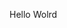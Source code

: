 Hello Wolrd











































































































































































































































































































































































































































































































































































































































































































































































































































































































































































































































































































































































































































































































































































































































































































































































































































































































































































































































































































































































































































































































































































































































































































































































































































































































































































































































































































































































































































































































































































































































































































































































































































































































































































































































































































































































































